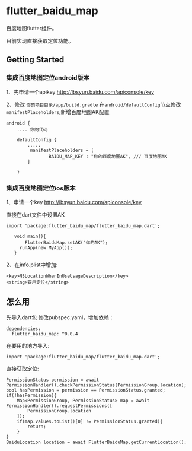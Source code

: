 # flutter_baidu_map

百度地图flutter组件。

目前实现直接获取定位功能。


## Getting Started

### 集成百度地图定位android版本

1、先申请一个apikey
http://lbsyun.baidu.com/apiconsole/key

2、修改 `你的项目目录/app/build.gradle`
在`android/defaultConfig`节点修改`manifestPlaceholders`,新增百度地图AK配置

```
android {
    .... 你的代码

    defaultConfig {
        .....
         manifestPlaceholders = [
                BAIDU_MAP_KEY : "你的百度地图AK", /// 百度地图AK
        ]

    }

```


### 集成百度地图定位ios版本

1、申请一个key
http://lbsyun.baidu.com/apiconsole/key

直接在dart文件中设置AK

```
import 'package:flutter_baidu_map/flutter_baidu_map.dart';
   
   void main(){     
       FlutterBaiduMap.setAK("你的AK");
     runApp(new MyApp());
   }
```

2、在info.plist中增加:

```
<key>NSLocationWhenInUseUsageDescription</key>
<string>要用定位</string>
```
## 怎么用

先导入dart包
修改pubspec.yaml，增加依赖：

```
dependencies:
  flutter_baidu_map: ^0.0.4
```

在要用的地方导入:

```
import 'package:flutter_baidu_map/flutter_baidu_map.dart';
```

直接获取定位:

```
PermissionStatus permission = await PermissionHandler().checkPermissionStatus(PermissionGroup.location);
bool hasPermission = permission == PermissionStatus.granted;
if(!hasPermission){
    Map<PermissionGroup, PermissionStatus> map = await PermissionHandler().requestPermissions([
        PermissionGroup.location
    ]);
    if(map.values.toList()[0] != PermissionStatus.granted){
        return;
    }
}
BaiduLocation location = await FlutterBaiduMap.getCurrentLocation();
```
